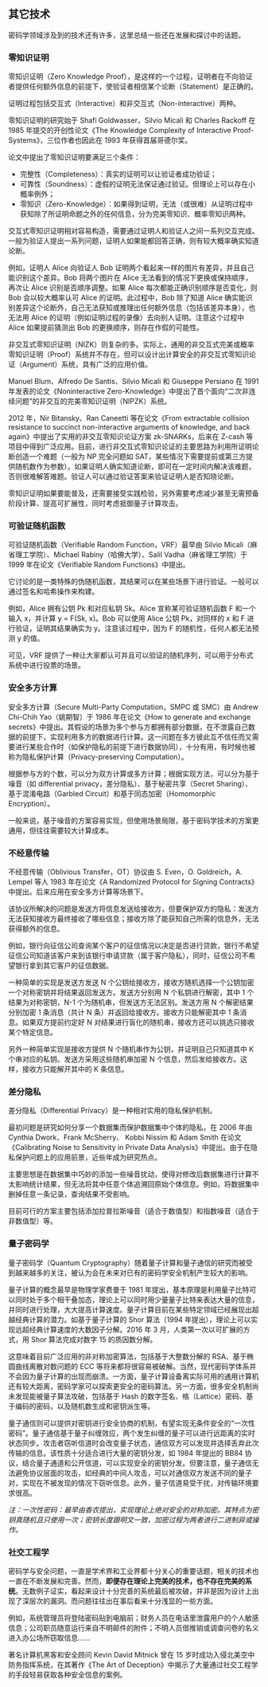 ## 其它技术

密码学领域涉及到的技术还有许多，这里总结一些还在发展和探讨中的话题。

### 零知识证明

零知识证明（Zero Knowledge Proof），是这样的一个过程，证明者在不向验证者提供任何额外信息的前提下，使验证者相信某个论断（Statement）是正确的。

证明过程包括交互式（Interactive）和非交互式（Non-interactive）两种。

零知识证明的研究始于 Shafi Goldwasser，Silvio Micali 和 Charles Rackoff 在 1985 年提交的开创性论文《The Knowledge Complexity of Interactive Proof-Systems》，三位作者也因此在 1993 年获得首届哥德尔奖。

论文中提出了零知识证明要满足三个条件：

* 完整性（Completeness）：真实的证明可以让验证者成功验证；
* 可靠性（Soundness）：虚假的证明无法保证通过验证。但理论上可以存在小概率例外；
* 零知识（Zero-Knowledge）：如果得到证明，无法（或很难）从证明过程中获知除了所证明命题之外的任何信息，分为完美零知识、概率零知识两种。

交互式零知识证明相对容易构造，需要通过证明人和验证人之间一系列交互完成。一般为验证人提出一系列问题，证明人如果能都回答正确，则有较大概率确实知道论断。

例如，证明人 Alice 向验证人 Bob 证明两个看起来一样的图片有差异，并且自己能识别这个差异。Bob 将两个图片在 Alice 无法看到的情况下更换或保持顺序，再次让 Alice 识别是否顺序调整。如果 Alice 每次都能正确识别顺序是否变化，则 Bob 会以较大概率认可 Alice 的证明。此过程中，Bob 除了知道 Alice 确实能识别差异这个论断外，自己无法获知或推理出任何额外信息（包括该差异本身），也无法用 Alice 的证明（例如证明过程的录像）去向别人证明。注意这个过程中 Alice 如果提前猜测出 Bob 的更换顺序，则存在作假的可能性。

非交互式零知识证明（NIZK）则复杂的多。实际上，通用的非交互式完美或概率零知识证明（Proof）系统并不存在，但可以设计出计算安全的非交互式零知识论证（Argument）系统，具有广泛的应用价值。

Manuel Blum、Alfredo De Santis、Silvio Micali 和 Giuseppe Persiano 在 1991 年发表的论文《Noninteractive Zero-Knowledge》中提出了首个面向“二次非连续问题”的非交互的完美零知识证明（NIPZK）系统。

2012 年，Nir Bitansky、Ran Caneetti 等在论文《From extractable collision resistance to succinct non-interactive arguments of knowledge, and back again》中提出了实用的非交互零知识论证方案 zk-SNARKs，后来在 Z-cash 等项目中得到广泛应用。目前，进行非交互式零知识论证的主要思路为利用所证明论断创造一个难题（一般为 NP 完全问题如 SAT，某些情况下需要提前或第三方提供随机数作为参数）。如果证明人确实知道论断，即可在一定时间内解决该难题，否则很难解答难题。验证人可以通过验证答案来验证证明人是否知晓论断。

零知识证明如果要能普及，还需要接受实践检验，另外需要考虑减少甚至无需预备阶段计算、提高可扩展性，同时考虑抵御量子计算攻击。

### 可验证随机函数

可验证随机函数（Verifiable Random Function，VRF）最早由 Silvio Micali（麻省理工学院）、Michael Rabiny（哈佛大学）、Salil Vadha（麻省理工学院）于 1999 年在论文《Verifiable Random Functions》中提出。

它讨论的是一类特殊的伪随机函数，其结果可以在某些场景下进行验证。一般可以通过签名和哈希操作来构建。

例如，Alice 拥有公钥 Pk 和对应私钥 Sk。Alice 宣称某可验证随机函数 F 和一个输入 x，并计算 y = F(Sk, x)。Bob 可以使用 Alice 公钥 Pk，对同样的 x 和 F 进行验证，证明其结果确实为 y。注意该过程中，因为 F 的随机性，任何人都无法预测 y 的值。

可见，VRF 提供了一种让大家都认可并且可以验证的随机序列，可以用于分布式系统中进行投票的场景。

### 安全多方计算

安全多方计算（Secure Multi-Party Computation，SMPC 或 SMC）由 Andrew Chi-Chih Yao（姚期智）于 1986 年在论文《How to generate and exchange secrets》中提出。其假设的场景为多个参与方都拥有部分数据，在不泄露自己数据的前提下，实现利用多方的数据进行计算。这一问题在多方彼此互不信任而又需要进行某些合作时（如保护隐私的前提下进行数据协同），十分有用，有时候也被称为隐私保护计算（Privacy-preserving Computation）。

根据参与方的个数，可以分为双方计算或多方计算；根据实现方法，可以分为基于噪音（如 differential privacy，差分隐私）、基于秘密共享（Secret Sharing）、基于混淆电路（Garbled Circuit）和基于同态加密（Homomorphic Encryption）。

一般来说，基于噪音的方案容易实现，但使用场景局限，基于密码学技术的方案更通用，但往往需要较大计算成本。

### 不经意传输

不经意传输（Oblivious Transfer，OT）协议由 S. Even，O. Goldreich，A. Lempel 等人 1983 年在论文《A Randomized Protocol for Signing Contracts》中提出。后来应用在安全多方计算等场景下。

该协议所解决的问题是发送方将信息发送给接收方，但要保护双方的隐私：发送方无法获知接收方最终接收了哪些信息；接收方除了能获知自己所需的信息外，无法获得额外的信息。

例如，银行向征信公司查询某个客户的征信情况以决定是否进行贷款，银行不希望征信公司知道该客户来到该银行申请贷款（属于客户隐私），同时，征信公司不希望银行拿到其它客户的征信数据。

一种简单的实现是发送方发送 N 个公钥给接收方，接收方随机选择一个公钥加密一个对称密钥并将结果返回发送方。发送方分别用 N 个私钥进行解密，其中 1 个结果为对称密钥，N-1 个为随机串，但发送方无法区别。发送方用 N 个解密结果分别加密 1 条消息（共计 N 条）并返回给接收方。接收方只能解密其中 1 条消息。如果双方提前约定好 N 对结果进行盲化的随机串，接收方还可以挑选只接收某个特定信息。

另外一种简单实现是接收方提供 N 个随机串作为公钥，并证明自己只知道其中 K 个串对应的私钥。发送方采用这些随机串加密 N 个信息，然后发给接收方。这样，接收方只能解开其中的 K 条信息。

### 差分隐私

差分隐私（Differential Privacy）是一种相对实用的隐私保护机制。

最初问题是研究如何分享一个数据集而保护数据集中个体的隐私，在 2006 年由 Cynthia Dwork、Frank McSherry、 Kobbi Nissim 和 Adam Smith 在论文《Calibrating Noise to Sensitivity in Private Data Analysis》中提出。由于在隐私保护问题上的应用前景，近些年成为研究热点。

主要思想是在数据集中巧妙的添加一些噪音扰动，使得对修改后数据集进行计算不太影响统计结果，但无法将其中任意个体追溯回原始个体信息。例如，将数据集中删掉任意一条记录，查询结果不受影响。

目前可行的方案主要包括添加拉普拉斯噪音（适合于数值型）和指数噪音（适合于非数值型）等。

### 量子密码学
量子密码学（Quantum Cryptography）随着量子计算和量子通信的研究而被受到越来越多的关注，被认为会在未来对已有的密码学安全机制产生较大的影响。

量子计算的概念最早是物理学家费曼于 1981 年提出，基本原理是利用量子比特可以同时处于多个相干叠加态，理论上可以同时用少量量子比特来表达大量的信息，并同时进行处理，大大提高计算速度。量子计算目前在某些特定领域已经展现出超越经典计算的潜力。如基于量子计算的 Shor 算法（1994 年提出），理论上可以实现远超经典计算速度的大数因子分解。2016 年 3 月，人类第一次以可扩展的方式，用 Shor 算法完成对数字 15 的质因数分解。

这意味着目前广泛应用的非对称加密算法，包括基于大整数分解的 RSA、基于椭圆曲线离散对数问题的 ECC 等将来都将很容易被破解。当然，现代密码学体系并不会因为量子计算的出现而崩溃。一方面，量子计算设备离实际可用的通用计算机还有较大距离，密码学家可以探索更安全的密码算法。另一方面，很多安全机制尚未发现能被量子算法攻破，包括基于 Hash 的数字签名、格（Lattice）密码、基于编码的密码，以及随机数生成和密钥派生等。

量子通信则可以提供对密钥进行安全协商的机制，有望实现无条件安全的“一次性密码”。量子通信基于量子纠缠效应，两个发生纠缠的量子可以进行远距离的实时状态同步。攻击者窃听信道时会改变量子状态，通信双方可以发现并选择丢弃此次传输的信息。该性质十分适合进行大量的密钥分发，如 1984 年提出的 BB84 协议，结合量子通道和公开信道，可以实现安全的密钥分发。但要注意，量子通信无法避免协议层面的攻击，如经典的中间人攻击，可以对通信双方发送不同的量子对，实现在不被发现的情况下窃听信息。此外，量子信道易受干扰，对传输环境要求很高。

*注：一次性密码：最早由香农提出，实现理论上绝对安全的对称加密。其特点为密钥真随机且只使用一次；密钥长度跟明文一致，加密过程为两者进行二进制异或操作。*

### 社交工程学

密码学与安全问题，一直是学术界和工业界都十分关心的重要话题，相关的技术也一直在不断发展和完善。然而，**即便存在理论上完美的技术，也不存在完美的系统**。无数例子证实，看起来设计十分完善的系统最后被攻破，并非是因为设计上出现了深层次的漏洞。而问题往往出在事后看来十分浅显的一些方面。

例如，系统管理员将登陆密码贴到电脑前；财务人员在电话里泄露用户的个人敏感信息；公司职员随意运行来自不明邮件的附件；不明人员借推销或调查问卷的名义进入办公场所窃取信息……

著名计算机黑客和安全顾问 Kevin David Mitnick 曾在 15 岁时成功入侵北美空中防务指挥系统，在其著作《The Art of Deception》中揭示了大量通过社交工程学的手段轻易获取各种安全信息的案例。
